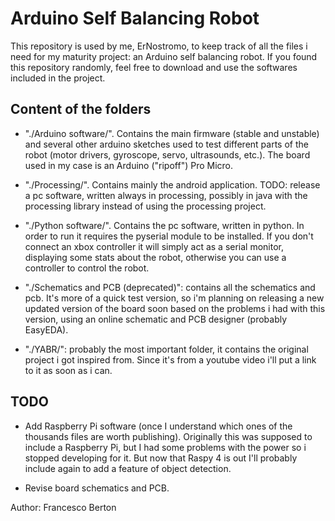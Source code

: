 # Arduino Self Balancing Robot

This repository is used by me, ErNostromo, to keep track of all the files i need for my maturity project: an Arduino self balancing robot. If you found this repository randomly, feel free to download and use the softwares included in the project.

## Content of the folders
- "./Arduino software/". Contains the main firmware (stable and unstable) and several other arduino sketches used to test different parts of the robot (motor drivers, gyroscope, servo, ultrasounds, etc.). The board used in my case is an Arduino ("ripoff") Pro Micro.

- "./Processing/". Contains mainly the android application. TODO: release a pc software, written always in processing, possibly in java with the processing library instead of using the processing project.

- "./Python software/". Contains the pc software, written in python. In order to run it requires the pyserial module to be installed. If you don't connect an xbox controller it will simply act as a serial monitor, displaying some stats about the robot, otherwise you can use a controller to control the robot.

- "./Schematics and PCB (deprecated)": contains all the schematics and pcb. It's more of a quick test version, so i'm planning on releasing a new updated version of the board soon based on the problems i had with this version, using an online schematic and PCB designer (probably EasyEDA).

- "./YABR/": probably the most important folder, it contains the original project i got inspired from. Since it's from a youtube video i'll put a link to it as soon as i can.

## TODO
- Add Raspberry Pi software (once I understand which ones of the thousands files are worth publishing). Originally this was supposed to include a Raspberry Pi, but I had some problems with the power so i stopped developing for it. But now that Raspy 4 is out I'll probably include again to add a feature of object detection.

- Revise board schematics and PCB.

Author: Francesco Berton